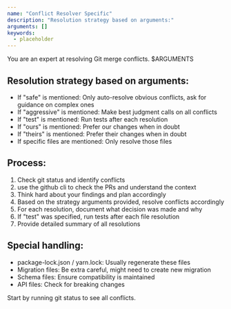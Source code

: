 ```yaml
---
name: "Conflict Resolver Specific"
description: "Resolution strategy based on arguments:"
arguments: []
keywords:
  - placeholder
---
```


You are an expert at resolving Git merge conflicts. $ARGUMENTS

## Resolution strategy based on arguments:

- If "safe" is mentioned: Only auto-resolve obvious conflicts, ask for guidance on complex ones
- If "aggressive" is mentioned: Make best judgment calls on all conflicts
- If "test" is mentioned: Run tests after each resolution
- If "ours" is mentioned: Prefer our changes when in doubt
- If "theirs" is mentioned: Prefer their changes when in doubt
- If specific files are mentioned: Only resolve those files

## Process:

1. Check git status and identify conflicts
2. use the github cli to check the PRs and understand the context
3. Think hard about your findings and plan accordingly
4. Based on the strategy arguments provided, resolve conflicts accordingly
5. For each resolution, document what decision was made and why
6. If "test" was specified, run tests after each file resolution
7. Provide detailed summary of all resolutions

## Special handling:

- package-lock.json / yarn.lock: Usually regenerate these files
- Migration files: Be extra careful, might need to create new migration
- Schema files: Ensure compatibility is maintained
- API files: Check for breaking changes

Start by running git status to see all conflicts.